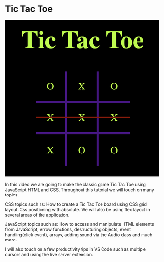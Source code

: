 # Tic Tac Toe

![alt text](cover.png)


In this video we are going to make the classic game Tic Tac Toe using JavaScript HTML and CSS. Throughout this tutorial we will touch on many topics.

CSS topics such as: How to create a Tic Tac Toe board using CSS grid layout. Css positioning with absolute. We will also be using flex layout in several areas of the application.

JavaScript topics such as: How to access and manipulate HTML elements from JavaScript, Arrow functions, destructuring objects, event handling(click event), arrays, adding sound via the Audio class and much more.

I will also touch on a few productivity tips in VS Code such as multiple cursors and using the live server extension.
